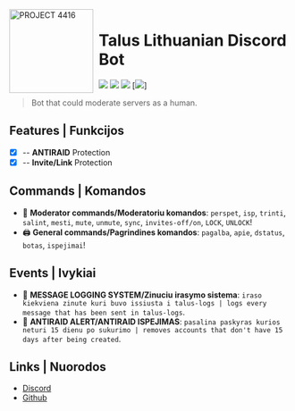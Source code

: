 <img width="150" height="150" align="left" style="float: left; margin: 0 10px 0 0;" alt="PROJECT 4416" src="https://i.imgur.com/YUVLbzS.png">

# Talus Lithuanian Discord Bot

[![](https://img.shields.io/discord/695997516621021255.svg?logo=discord&colorB=7289DA)](https://discord.gg/klubas)
[![](https://img.shields.io/badge/discord.js-v12.0.0--dev-blue.svg?logo=npm)](https://github.com/discordjs)
[![](https://img.shields.io/badge/patreon-donate-orange.svg)](https://www.patreon.com/codezas)
[![](https://img.shields.io/badge/-TALUS-blue)]

> Bot that could moderate servers as a human.

## Features | Funkcijos

- [x] -- **ANTIRAID** Protection
- [x] -- **Invite/Link** Protection

## Commands | Komandos

*   🚓 **Moderator commands/Moderatoriu komandos**: `perspet`, `isp`, `trinti`, `salint`, `mesti`, `mute`, `unmute`, `sync`, `invites-off/on`, `LOCK`, `UNLOCK`!
*   🖨️ **General commands/Pagrindines komandos**: `pagalba`, `apie`, `dstatus`, `botas`, `ispejimai`!

## Events | Ivykiai

*   🚓 **MESSAGE LOGGING SYSTEM/Zinuciu irasymo sistema**: `iraso kiekviena zinute kuri buvo issiusta i talus-logs | logs every message that has been sent in talus-logs`.
*   🚓 **ANTIRAID ALERT/ANTIRAID ISPEJIMAS**: `pasalina paskyras kurios neturi 15 dienu po sukurimo | removes accounts that don't have 15 days after being created`. 


## Links | Nuorodos

*   [Discord](https://discord.gg/T55cyHV)
*   [Github](https://github.com/codeziukas)


